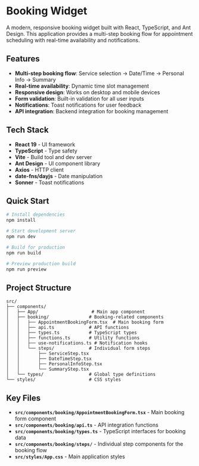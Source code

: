 # Booking Widget

A modern, responsive booking widget built with React, TypeScript, and Ant Design. This application provides a multi-step booking flow for appointment scheduling with real-time availability and notifications.

## Features

- **Multi-step booking flow**: Service selection → Date/Time → Personal Info → Summary
- **Real-time availability**: Dynamic time slot management
- **Responsive design**: Works on desktop and mobile devices
- **Form validation**: Built-in validation for all user inputs
- **Notifications**: Toast notifications for user feedback
- **API integration**: Backend integration for booking management

## Tech Stack

- **React 19** - UI framework
- **TypeScript** - Type safety
- **Vite** - Build tool and dev server
- **Ant Design** - UI component library
- **Axios** - HTTP client
- **date-fns/dayjs** - Date manipulation
- **Sonner** - Toast notifications

## Quick Start

```bash
# Install dependencies
npm install

# Start development server
npm run dev

# Build for production
npm run build

# Preview production build
npm run preview
```

## Project Structure

```
src/
├── components/
│   ├── App/                    # Main app component
│   ├── booking/               # Booking-related components
│   │   ├── AppointmentBookingForm.tsx  # Main booking form
│   │   ├── api.ts             # API functions
│   │   ├── types.ts           # TypeScript types
│   │   ├── functions.ts       # Utility functions
│   │   ├── use-notifications.ts # Notification hooks
│   │   └── steps/             # Individual form steps
│   │       ├── ServiceStep.tsx
│   │       ├── DateTimeStep.tsx
│   │       ├── PersonalInfoStep.tsx
│   │       └── SummaryStep.tsx
│   └── types/                 # Global type definitions
└── styles/                    # CSS styles
```

## Key Files

- **`src/components/booking/AppointmentBookingForm.tsx`** - Main booking form component
- **`src/components/booking/api.ts`** - API integration functions
- **`src/components/booking/types.ts`** - TypeScript interfaces for booking data
- **`src/components/booking/steps/`** - Individual step components for the booking flow
- **`src/styles/App.css`** - Main application styles
